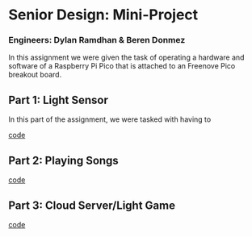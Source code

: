 # Senior Design: Mini-Project
### Engineers: Dylan Ramdhan & Beren Donmez

In this assignment we were given the task of operating a hardware and software of a
Raspberry Pi Pico that is attached to an Freenove Pico breakout board.


## Part 1: Light Sensor
In this part of the assignment, we were tasked with having to  

[code](./light.py)

## Part 2: Playing Songs


[code](./ex2)

## Part 3: Cloud Server/Light Game

[code](./ex3)
